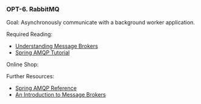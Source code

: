 ### OPT-6. RabbitMQ

Goal: Asynchronously communicate with a background worker application.

Required Reading:

- [Understanding Message Brokers](https://medium.com/@ekanshbansal/understanding-message-brokers-using-rabbitmq-5c8b41ecf0f2)
- [Spring AMQP Tutorial](https://www.rabbitmq.com/tutorials/tutorial-one-spring-amqp.html)

Online Shop:

>

Further Resources:

- [Spring AMQP Reference](https://docs.spring.io/spring-amqp/docs/2.1.5.RELEASE/reference/)
- [An Introduction to Message Brokers](https://medium.com/@xaviergeerinck/an-introduction-to-message-brokers-9bd203b4ebbd)
